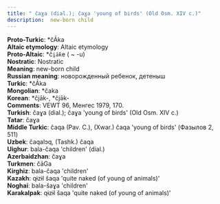 ```yaml
---
title: " čaɣa (dial.); čaɣa 'young of birds' (Old Osm. XIV c.)"
description:  new-born child
---
```


<strong>Proto-Turkic</strong>:  *čĀka<br>
<strong>Altaic etymology</strong>:  Altaic etymology<br>
<strong> Proto-Altaic</strong>:  *č`i̯ā́k`e ( ~ -u)<br>
<strong>Nostratic</strong>:  Nostratic<br>
<strong>Meaning</strong>:  new-born child<br>
<strong>Russian meaning</strong>:  новорожденный ребенок, детеныш<br>
<strong>Turkic</strong>:  *čĀka<br>
<strong>Mongolian</strong>:  *čaka<br>
<strong>Korean</strong>:  *čjāk-, *čjǝ̄k-<br>
<strong>Comments</strong>:  VEWT 96, Менгес 1979, 170.<br>
<strong>Turkish</strong>:  čaɣa (dial.); čaɣa 'young of birds' (Old Osm. XIV c.)<br>
<strong>Tatar</strong>:  čaɣa<br>
<strong>Middle Turkic</strong>:  čaqa (Pav. C.), (Xwar.) čaqa 'young of birds' (Фазылов 2, 511)<br>
<strong>Uzbek</strong>:  čaqalɔq, (Tashk.) čaqa<br>
<strong>Uighur</strong>:  bala-čaqa 'children' (dial.)<br>
<strong>Azerbaidzhan</strong>:  čaɣa<br>
<strong>Turkmen</strong>:  čāGa<br>
<strong>Kirghiz</strong>:  bala-čaqa 'children'<br>
<strong>Kazakh</strong>:  qɨzɨl šaqa 'quite naked (of young of animals)'<br>
<strong>Noghai</strong>:  bala-šaɣa 'children'<br>
<strong>Karakalpak</strong>:  qɨzɨl šaqa 'quite naked (of young of animals)'<br>


